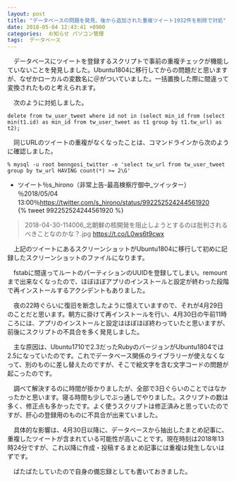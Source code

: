 ```yaml
---
layout: post
title: "データベースの問題を発見、後から追加された重複ツイート1932件を削除で対処"
date: 2018-05-04 12:43:41 +0900
categories:  お知らせ パソコン管理
tags:  データベース
---
```


　データベースにツイートを登録するスクリプトで事前の重複チェックが機能していないことを発見しました。Ubuntu1804に移行してからの問題だと思いますが、なぜかローカルの変数名に＠がついていました。一括置換した際に間違って変換されたものと考えられます。

　次のように対処しました。

```
delete from tw_user_tweet where id not in (select min_id from (select min(t1.id) as min_id from tw_user_tweet as t1 group by t1.tw_url) as t2);
```

　同じURLのツイートの重複がなくなったことは、コマンドラインから次のように確認しました。

```
% mysql -u root benngosi_twitter -e 'select tw_url from tw_user_tweet group by tw_url HAVING count(*) >= 2\G'
```

* ツイート％s_hirono（非常上告-最高検察庁御中_ツイッター）％2018/05/04 13:00％<https://twitter.com/s_hirono/status/992252524244561920>  
{% tweet 992252524244561920 %}  
> 2018-04-30-114006_北朝鮮の核開発を阻止しようとするのは批判されるべきことなのかな？.jpg https://t.co/L0ws6t9cwx  

　上記のツイートにあるスクリーンショットがUbuntu1804に移行して初めに記録したスクリーンショットのファイルになります。

　fstabに間違ってルートのパーティションのUUIDを登録してしまい。remountまで出来なくなったので、ほぼほぼアプリのインストールと設定が終わった段階で再インストールするアクシデントもありました。

　夜の22時ぐらいに復旧を断念したように憶えていますので、それが4月29日のことだと思います。朝方に掛けて再インストールを行い、4月30日の午前11時ころには、アプリのインストールと設定はほぼほぼ終わっていたと思いますが、前後にスクリプトの不具合を多く発見しました。

　主な原因は、Ubuntu1710で2.3だったRubyのバージョンがUbuntu1804では2.5になっていたのです。これでデータベース関係のライブラリーが使えなくなって、別のものに差し替えたのですが、そこで絵文字を含む文字コードの問題が起こったのです。

　調べて解決するのに時間が掛かりましたが、全部で3日ぐらいのことではなかったかと思います。寝る時間も少しでぶっ通しでやりました。スクリプトの数は多く、修正点も多かったです。よく使うスクリプトは修正済みと思っていたのですが、肝心の登録用のものに不具合が出来ていました。

　具体的な影響は、4月30日以降に、データベースから抽出したまとめ記事に、重複したツイートが含まれている可能性が高いことです。現在時刻は2018年13時24分ですが、これ以降に作成・投稿するまとめ記事には重複は発生しないはずです。

　ばたばたしていたので自身の備忘録としても書いておきました。


